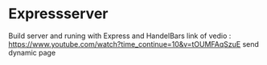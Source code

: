 # Expressserver
Build server and runing with Express and HandelBars link of vedio : https://www.youtube.com/watch?time_continue=10&v=tOUMFAqSzuE
send dynamic page
